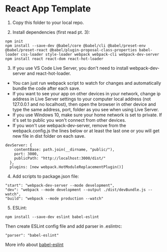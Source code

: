 # React App Template

1. Copy this folder to your local repo.

2. Install dependencies (first read pt. 3):
```
npm init
npm install --save-dev @babel/core @babel/cli @babel/preset-env @babel/preset-react @babel/plugin-proposal-class-properties babel-loader css-loader style-loader webpack webpack-cli webpack-dev-server
npm install react react-dom react-hot-loader
```

3. If you use VS Code Live Server, you don't need to install webpack-dev-server and react-hot-loader.
* You can just run webpack script to watch for changes and automatically bundle the code after each save.
* If you want to see your app on other devices in your network, change ip address in Live Server settings to your computer local address (not 127.0.0.1 and no localhost), then open the browser in other device and type the same address, port, folder as you see when using Live Server.
* If you use Windows 10, make sure your home network is set to private. If it's set to public you won't connect from other devices.
* If you won't use webpack-dev-server, remove from the webpack.config.js the lines below or at least the last one or you will get new file in dist folder on each save.
```
devServer: {
    contentBase: path.join(__dirname, "public/"),
    port: 3000,
    publicPath: "http://localhost:3000/dist/"
  },
  plugins: [new webpack.HotModuleReplacementPlugin()]
  ```

4. Add scripts to package.json file:
```
"start": "webpack-dev-server --mode development",
"dev": "webpack --mode development --output ./dist/devBundle.js --watch",
"build": "webpack --mode production --watch"
```

5. ESLint:
```
npm install --save-dev eslint babel-eslint
```
Then create ESLint config file and add parser in .eslintrc:
```
"parser": "babel-eslint"
```
More info about [babel-eslint](https://github.com/babel/babel-eslint)
